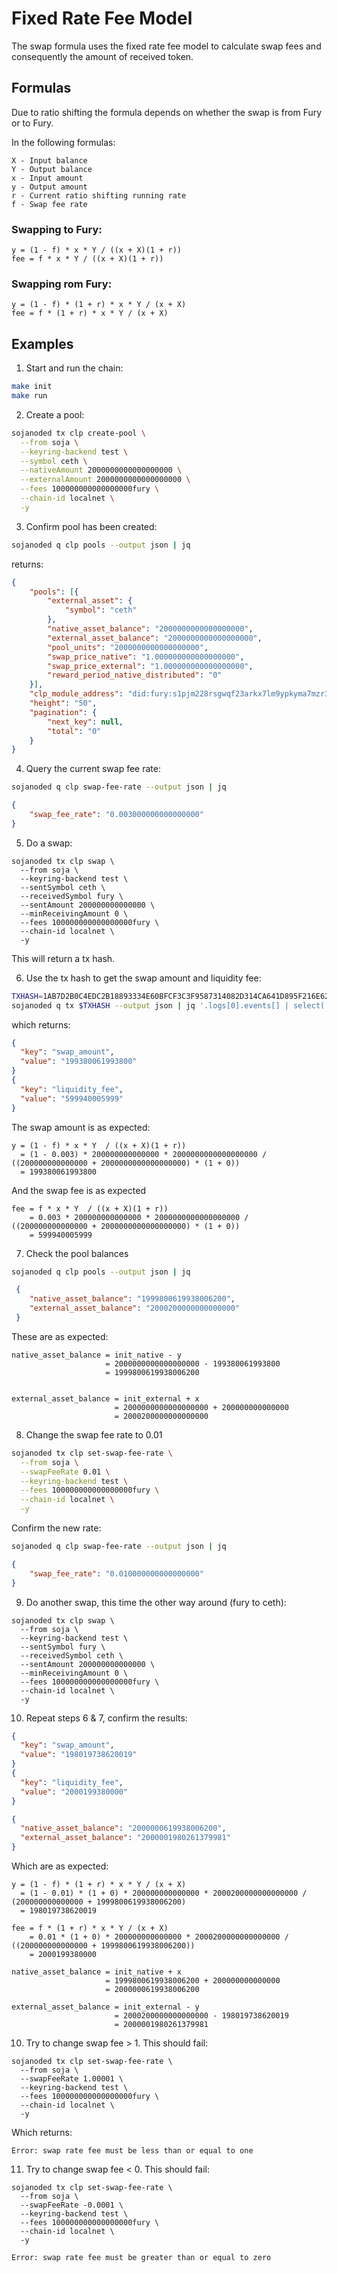 # Fixed Rate Fee Model

The swap formula uses the fixed rate fee model to calculate swap fees and consequently
the amount of received token.

## Formulas

Due to ratio shifting the formula depends on whether the swap is from Fury or to Fury.

In the following formulas:

```
X - Input balance
Y - Output balance
x - Input amount
y - Output amount
r - Current ratio shifting running rate
f - Swap fee rate
```

### Swapping to Fury:

```
y = (1 - f) * x * Y / ((x + X)(1 + r))
fee = f * x * Y / ((x + X)(1 + r))
```
### Swapping rom Fury:

```
y = (1 - f) * (1 + r) * x * Y / (x + X)
fee = f * (1 + r) * x * Y / (x + X)
```

## Examples

1. Start and run the chain:

```bash
make init
make run
```

2. Create a pool:

```bash
sojanoded tx clp create-pool \
  --from soja \
  --keyring-backend test \
  --symbol ceth \
  --nativeAmount 2000000000000000000 \
  --externalAmount 2000000000000000000 \
  --fees 100000000000000000fury \
  --chain-id localnet \
  -y
```

3. Confirm pool has been created:

```bash
sojanoded q clp pools --output json | jq
```

returns:

```json
{
	"pools": [{
		"external_asset": {
			"symbol": "ceth"
		},
		"native_asset_balance": "2000000000000000000",
		"external_asset_balance": "2000000000000000000",
		"pool_units": "2000000000000000000",
		"swap_price_native": "1.000000000000000000",
		"swap_price_external": "1.000000000000000000",
		"reward_period_native_distributed": "0"
	}],
	"clp_module_address": "did:fury:s1pjm228rsgwqf23arkx7lm9ypkyma7mzr3y2n85",
	"height": "50",
	"pagination": {
		"next_key": null,
		"total": "0"
	}
}
```

4. Query the current swap fee rate:

```bash
sojanoded q clp swap-fee-rate --output json | jq
```

```json
{
	"swap_fee_rate": "0.003000000000000000"
}
```

5. Do a swap:

```
sojanoded tx clp swap \
  --from soja \
  --keyring-backend test \
  --sentSymbol ceth \
  --receivedSymbol fury \
  --sentAmount 200000000000000 \
  --minReceivingAmount 0 \
  --fees 100000000000000000fury \
  --chain-id localnet \
  -y
```

This will return a tx hash.

6. Use the tx hash to get the swap amount and liquidity fee:

```bash
TXHASH=1AB7D2B0C4EDC2B18893334E60BFCF3C3F9587314082D314CA641D895F216E62
sojanoded q tx $TXHASH --output json | jq '.logs[0].events[] | select(.type=="swap_successful").attributes[] | select(.key=="swap_amount" or .key=="liquidity_fee")'
```

which returns:

```json
{
  "key": "swap_amount",
  "value": "199380061993800"
}
{
  "key": "liquidity_fee",
  "value": "599940005999"
}
```

The swap amount is as expected:
```
y = (1 - f) * x * Y  / ((x + X)(1 + r))
  = (1 - 0.003) * 200000000000000 * 2000000000000000000 / ((200000000000000 + 2000000000000000000) * (1 + 0))
  = 199380061993800
```

And the swap fee is as expected
```
fee = f * x * Y  / ((x + X)(1 + r))
    = 0.003 * 200000000000000 * 2000000000000000000 / ((200000000000000 + 2000000000000000000) * (1 + 0))
    = 599940005999
```

7. Check the pool balances

```bash
sojanoded q clp pools --output json | jq
```

```json
 {
 	"native_asset_balance": "1999800619938006200",
 	"external_asset_balance": "2000200000000000000"
 }
```

These are as expected:
```
native_asset_balance = init_native - y
                     = 2000000000000000000 - 199380061993800
                     = 1999800619938006200
                     

external_asset_balance = init_external + x
                       = 2000000000000000000 + 200000000000000
                       = 2000200000000000000
```
8. Change the swap fee rate to 0.01

```bash
sojanoded tx clp set-swap-fee-rate \
  --from soja \
  --swapFeeRate 0.01 \
  --keyring-backend test \
  --fees 100000000000000000fury \
  --chain-id localnet \
  -y
```

Confirm the new rate:

```bash
sojanoded q clp swap-fee-rate --output json | jq
```

```json
{
	"swap_fee_rate": "0.010000000000000000"
}
```

9. Do another swap, this time the other way around (fury to ceth):

```
sojanoded tx clp swap \
  --from soja \
  --keyring-backend test \
  --sentSymbol fury \
  --receivedSymbol ceth \
  --sentAmount 200000000000000 \
  --minReceivingAmount 0 \
  --fees 100000000000000000fury \
  --chain-id localnet \
  -y
```

10. Repeat steps 6 & 7, confirm the results:

```json
{
  "key": "swap_amount",
  "value": "198019738620019"
}
{
  "key": "liquidity_fee",
  "value": "2000199380000"
}
```

```json
{
  "native_asset_balance": "2000000619938006200",
  "external_asset_balance": "2000001980261379981"
}
```

Which are as expected:
```
y = (1 - f) * (1 + r) * x * Y / (x + X)
  = (1 - 0.01) * (1 + 0) * 200000000000000 * 2000200000000000000 / (200000000000000 + 1999800619938006200)
  = 198019738620019

fee = f * (1 + r) * x * Y / (x + X)
    = 0.01 * (1 + 0) * 200000000000000 * 2000200000000000000 / ((200000000000000 + 1999800619938006200))
    = 2000199380000

native_asset_balance = init_native + x
                     = 1999800619938006200 + 200000000000000
                     = 2000000619938006200

external_asset_balance = init_external - y
                       = 2000200000000000000 - 198019738620019
                       = 2000001980261379981
```
10. Try to change swap fee > 1. This should fail:

```
sojanoded tx clp set-swap-fee-rate \
  --from soja \
  --swapFeeRate 1.00001 \
  --keyring-backend test \
  --fees 100000000000000000fury \
  --chain-id localnet \
  -y
```

Which returns:

`Error: swap rate fee must be less than or equal to one`

11. Try to change swap fee < 0. This should fail:

```
sojanoded tx clp set-swap-fee-rate \
  --from soja \
  --swapFeeRate -0.0001 \
  --keyring-backend test \
  --fees 100000000000000000fury \
  --chain-id localnet \
  -y
```

`Error: swap rate fee must be greater than or equal to zero`
